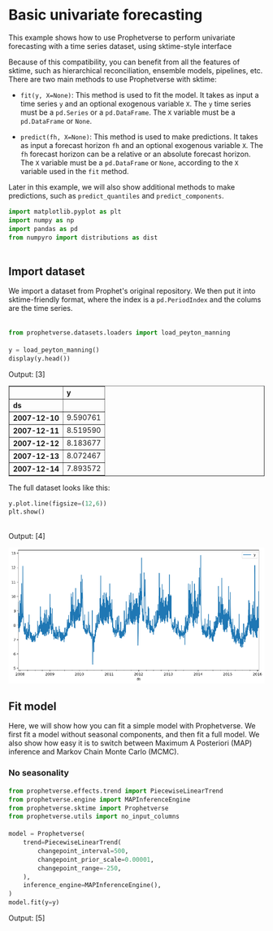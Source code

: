 # Basic univariate forecasting
This example shows how to use Prophetverse to perform univariate forecasting
with a time series dataset, using sktime-style interface

Because of this compatibility, you can benefit from all the features of sktime, such
as hierarchical reconciliation, ensemble models, pipelines, etc. There are two main
methods to use Prophetverse with sktime:

* `fit(y, X=None)`:  This method is used to fit the model. It takes as input
a time series `y` and an optional exogenous variable `X`. The `y` time series must be
a `pd.Series` or a `pd.DataFrame`. The `X` variable must be a `pd.DataFrame` or `None`.

* `predict(fh, X=None)`: This method is used to make predictions. It takes as input a
forecast horizon `fh` and an optional exogenous variable `X`. The `fh` forecast horizon
can be a relative or an absolute forecast horizon. The `X` variable must be a
`pd.DataFrame` or `None`, according to the `X` variable used in the `fit` method.

Later in this example, we will also show additional methods to make predictions, such as
`predict_quantiles` and `predict_components`.



```python
import matplotlib.pyplot as plt
import numpy as np
import pandas as pd
from numpyro import distributions as dist



```

## Import dataset

We import a dataset from Prophet's original repository. We then put it into sktime-friendly format, where the index is a `pd.PeriodIndex` and the colums are the time series.




```python

from prophetverse.datasets.loaders import load_peyton_manning

y = load_peyton_manning()
display(y.head())


```
<p class="cell-output-title jp-RenderedText jp-OutputArea-output">Output: <span class="cell-output-count">[3]</span></p>


<div>
<style scoped>
    .dataframe tbody tr th:only-of-type {
        vertical-align: middle;
    }

    .dataframe tbody tr th {
        vertical-align: top;
    }

    .dataframe thead th {
        text-align: right;
    }
</style>
<table border="1" class="dataframe">
  <thead>
    <tr style="text-align: right;">
      <th></th>
      <th>y</th>
    </tr>
    <tr>
      <th>ds</th>
      <th></th>
    </tr>
  </thead>
  <tbody>
    <tr>
      <th>2007-12-10</th>
      <td>9.590761</td>
    </tr>
    <tr>
      <th>2007-12-11</th>
      <td>8.519590</td>
    </tr>
    <tr>
      <th>2007-12-12</th>
      <td>8.183677</td>
    </tr>
    <tr>
      <th>2007-12-13</th>
      <td>8.072467</td>
    </tr>
    <tr>
      <th>2007-12-14</th>
      <td>7.893572</td>
    </tr>
  </tbody>
</table>
</div>


The full dataset looks like this:



```python
y.plot.line(figsize=(12,6))
plt.show()



```
<p class="cell-output-title jp-RenderedText jp-OutputArea-output">Output: <span class="cell-output-count">[4]</span></p>


    
![png](index_files/output_5_0.png)
    


## Fit model
Here, we will show how you can fit a simple model with Prophetverse.
We first fit a model without seasonal components, and then fit a full model.
We also show how easy it is to switch between Maximum A Posteriori (MAP) inference
and Markov Chain Monte Carlo (MCMC).

### No seasonality




```python
from prophetverse.effects.trend import PiecewiseLinearTrend
from prophetverse.engine import MAPInferenceEngine
from prophetverse.sktime import Prophetverse
from prophetverse.utils import no_input_columns

model = Prophetverse(
    trend=PiecewiseLinearTrend(
        changepoint_interval=500,
        changepoint_prior_scale=0.00001,
        changepoint_range=-250,
    ),
    inference_engine=MAPInferenceEngine(),
)
model.fit(y=y)


```
<p class="cell-output-title jp-RenderedText jp-OutputArea-output">Output: <span class="cell-output-count">[5]</span></p>




<style>#sk-2652c134-472a-4cfa-9af1-47ac1b7bc504 {
    /* Definition of color scheme common for light and dark mode */
    --sklearn-color-text: black;
    --sklearn-color-line: gray;
    /* Definition of color scheme for objects */
    --sklearn-color-level-0: #fff5e6;
    --sklearn-color-level-1: #f6e4d2;
    --sklearn-color-level-2: #ffe0b3;
    --sklearn-color-level-3: chocolate;

    /* Specific color for light theme */
    --sklearn-color-text-on-default-background: var(--theme-code-foreground, var(--jp-content-font-color1, black));
    --sklearn-color-background: var(--theme-background, var(--jp-layout-color0, white));
    --sklearn-color-border-box: var(--theme-code-foreground, var(--jp-content-font-color1, black));
    --sklearn-color-icon: #696969;

    @media (prefers-color-scheme: dark) {
      /* Redefinition of color scheme for dark theme */
      --sklearn-color-text-on-default-background: var(--theme-code-foreground, var(--jp-content-font-color1, white));
      --sklearn-color-background: var(--theme-background, var(--jp-layout-color0, #111));
      --sklearn-color-border-box: var(--theme-code-foreground, var(--jp-content-font-color1, white));
      --sklearn-color-icon: #878787;
    }
  }

  #sk-2652c134-472a-4cfa-9af1-47ac1b7bc504 {
    color: var(--sklearn-color-text);
  }

  #sk-2652c134-472a-4cfa-9af1-47ac1b7bc504 pre {
    padding: 0;
  }

  #sk-2652c134-472a-4cfa-9af1-47ac1b7bc504 input.sk-hidden--visually {
    border: 0;
    clip: rect(1px 1px 1px 1px);
    clip: rect(1px, 1px, 1px, 1px);
    height: 1px;
    margin: -1px;
    overflow: hidden;
    padding: 0;
    position: absolute;
    width: 1px;
  }

  #sk-2652c134-472a-4cfa-9af1-47ac1b7bc504 div.sk-dashed-wrapped {
    border: 1px dashed var(--sklearn-color-line);
    margin: 0 0.4em 0.5em 0.4em;
    box-sizing: border-box;
    padding-bottom: 0.4em;
    background-color: var(--sklearn-color-background);
  }

  #sk-2652c134-472a-4cfa-9af1-47ac1b7bc504 div.sk-container {
    /* jupyter's `normalize.less` sets `[hidden] { display: none; }`
       but bootstrap.min.css set `[hidden] { display: none !important; }`
       so we also need the `!important` here to be able to override the
       default hidden behavior on the sphinx rendered scikit-learn.org.
       See: https://github.com/scikit-learn/scikit-learn/issues/21755 */
    display: inline-block !important;
    position: relative;
  }

  #sk-2652c134-472a-4cfa-9af1-47ac1b7bc504 div.sk-text-repr-fallback {
    display: none;
  }

  div.sk-parallel-item,
  div.sk-serial,
  div.sk-item {
    /* draw centered vertical line to link estimators */
    background-image: linear-gradient(var(--sklearn-color-text-on-default-background), var(--sklearn-color-text-on-default-background));
    background-size: 2px 100%;
    background-repeat: no-repeat;
    background-position: center center;
  }

  /* Parallel-specific style estimator block */

  #sk-2652c134-472a-4cfa-9af1-47ac1b7bc504 div.sk-parallel-item::after {
    content: "";
    width: 100%;
    border-bottom: 2px solid var(--sklearn-color-text-on-default-background);
    flex-grow: 1;
  }

  #sk-2652c134-472a-4cfa-9af1-47ac1b7bc504 div.sk-parallel {
    display: flex;
    align-items: stretch;
    justify-content: center;
    background-color: var(--sklearn-color-background);
    position: relative;
  }

  #sk-2652c134-472a-4cfa-9af1-47ac1b7bc504 div.sk-parallel-item {
    display: flex;
    flex-direction: column;
  }

  #sk-2652c134-472a-4cfa-9af1-47ac1b7bc504 div.sk-parallel-item:first-child::after {
    align-self: flex-end;
    width: 50%;
  }

  #sk-2652c134-472a-4cfa-9af1-47ac1b7bc504 div.sk-parallel-item:last-child::after {
    align-self: flex-start;
    width: 50%;
  }

  #sk-2652c134-472a-4cfa-9af1-47ac1b7bc504 div.sk-parallel-item:only-child::after {
    width: 0;
  }

  /* Serial-specific style estimator block */

  #sk-2652c134-472a-4cfa-9af1-47ac1b7bc504 div.sk-serial {
    display: flex;
    flex-direction: column;
    align-items: center;
    background-color: var(--sklearn-color-background);
    padding-right: 1em;
    padding-left: 1em;
  }


  /* Toggleable style: style used for estimator/Pipeline/ColumnTransformer box that is
  clickable and can be expanded/collapsed.
  - Pipeline and ColumnTransformer use this feature and define the default style
  - Estimators will overwrite some part of the style using the `sk-estimator` class
  */

  /* Pipeline and ColumnTransformer style (default) */

  #sk-2652c134-472a-4cfa-9af1-47ac1b7bc504 div.sk-toggleable {
    /* Default theme specific background. It is overwritten whether we have a
    specific estimator or a Pipeline/ColumnTransformer */
    background-color: var(--sklearn-color-background);
  }

  /* Toggleable label */
  #sk-2652c134-472a-4cfa-9af1-47ac1b7bc504 label.sk-toggleable__label {
    cursor: pointer;
    display: block;
    width: 100%;
    margin-bottom: 0;
    padding: 0.5em;
    box-sizing: border-box;
    text-align: center;
  }

  #sk-2652c134-472a-4cfa-9af1-47ac1b7bc504 label.sk-toggleable__label-arrow:before {
    /* Arrow on the left of the label */
    content: "▸";
    float: left;
    margin-right: 0.25em;
    color: var(--sklearn-color-icon);
  }

  #sk-2652c134-472a-4cfa-9af1-47ac1b7bc504 label.sk-toggleable__label-arrow:hover:before {
    color: var(--sklearn-color-text);
  }

  /* Toggleable content - dropdown */

  #sk-2652c134-472a-4cfa-9af1-47ac1b7bc504 div.sk-toggleable__content {
    max-height: 0;
    max-width: 0;
    overflow: hidden;
    text-align: left;
    background-color: var(--sklearn-color-level-0);
  }

  #sk-2652c134-472a-4cfa-9af1-47ac1b7bc504 div.sk-toggleable__content pre {
    margin: 0.2em;
    border-radius: 0.25em;
    color: var(--sklearn-color-text);
    background-color: var(--sklearn-color-level-0);
  }

  #sk-2652c134-472a-4cfa-9af1-47ac1b7bc504 input.sk-toggleable__control:checked~div.sk-toggleable__content {
    /* Expand drop-down */
    max-height: 200px;
    max-width: 100%;
    overflow: auto;
  }

  #sk-2652c134-472a-4cfa-9af1-47ac1b7bc504 input.sk-toggleable__control:checked~label.sk-toggleable__label-arrow:before {
    content: "▾";
  }

  /* Pipeline/ColumnTransformer-specific style */

  #sk-2652c134-472a-4cfa-9af1-47ac1b7bc504 div.sk-label input.sk-toggleable__control:checked~label.sk-toggleable__label {
    color: var(--sklearn-color-text);
    background-color: var(--sklearn-color-level-2);
  }

  /* Estimator-specific style */

  /* Colorize estimator box */
  #sk-2652c134-472a-4cfa-9af1-47ac1b7bc504 div.sk-estimator input.sk-toggleable__control:checked~label.sk-toggleable__label {
    /* unfitted */
    background-color: var(--sklearn-color-level-2);
  }

  #sk-2652c134-472a-4cfa-9af1-47ac1b7bc504 div.sk-label label.sk-toggleable__label,
  #sk-2652c134-472a-4cfa-9af1-47ac1b7bc504 div.sk-label label {
    /* The background is the default theme color */
    color: var(--sklearn-color-text-on-default-background);
  }

  /* On hover, darken the color of the background */
  #sk-2652c134-472a-4cfa-9af1-47ac1b7bc504 div.sk-label:hover label.sk-toggleable__label {
    color: var(--sklearn-color-text);
    background-color: var(--sklearn-color-level-2);
  }

  /* Estimator label */

  #sk-2652c134-472a-4cfa-9af1-47ac1b7bc504 div.sk-label label {
    font-family: monospace;
    font-weight: bold;
    display: inline-block;
    line-height: 1.2em;
  }

  #sk-2652c134-472a-4cfa-9af1-47ac1b7bc504 div.sk-label-container {
    text-align: center;
  }

  /* Estimator-specific */
  #sk-2652c134-472a-4cfa-9af1-47ac1b7bc504 div.sk-estimator {
    font-family: monospace;
    border: 1px dotted var(--sklearn-color-border-box);
    border-radius: 0.25em;
    box-sizing: border-box;
    margin-bottom: 0.5em;
    background-color: var(--sklearn-color-level-0);
  }

  /* on hover */
  #sk-2652c134-472a-4cfa-9af1-47ac1b7bc504 div.sk-estimator:hover {
    background-color: var(--sklearn-color-level-2);
  }

  /* Specification for estimator info */

  .sk-estimator-doc-link,
  a:link.sk-estimator-doc-link,
  a:visited.sk-estimator-doc-link {
    float: right;
    font-size: smaller;
    line-height: 1em;
    font-family: monospace;
    background-color: var(--sklearn-color-background);
    border-radius: 1em;
    height: 1em;
    width: 1em;
    text-decoration: none !important;
    margin-left: 1ex;
    border: var(--sklearn-color-level-1) 1pt solid;
    color: var(--sklearn-color-level-1);
  }

  /* On hover */
  div.sk-estimator:hover .sk-estimator-doc-link:hover,
  .sk-estimator-doc-link:hover,
  div.sk-label-container:hover .sk-estimator-doc-link:hover,
  .sk-estimator-doc-link:hover {
    background-color: var(--sklearn-color-level-3);
    color: var(--sklearn-color-background);
    text-decoration: none;
  }

  /* Span, style for the box shown on hovering the info icon */
  .sk-estimator-doc-link span {
    display: none;
    z-index: 9999;
    position: relative;
    font-weight: normal;
    right: .2ex;
    padding: .5ex;
    margin: .5ex;
    width: min-content;
    min-width: 20ex;
    max-width: 50ex;
    color: var(--sklearn-color-text);
    box-shadow: 2pt 2pt 4pt #999;
    background: var(--sklearn-color-level-0);
    border: .5pt solid var(--sklearn-color-level-3);
  }

  .sk-estimator-doc-link:hover span {
    display: block;
  }

  /* "?"-specific style due to the `<a>` HTML tag */

  #sk-2652c134-472a-4cfa-9af1-47ac1b7bc504 a.estimator_doc_link {
    float: right;
    font-size: 1rem;
    line-height: 1em;
    font-family: monospace;
    background-color: var(--sklearn-color-background);
    border-radius: 1rem;
    height: 1rem;
    width: 1rem;
    text-decoration: none;
    color: var(--sklearn-color-level-1);
    border: var(--sklearn-color-level-1) 1pt solid;
  }

  /* On hover */
  #sk-2652c134-472a-4cfa-9af1-47ac1b7bc504 a.estimator_doc_link:hover {
    background-color: var(--sklearn-color-level-3);
    color: var(--sklearn-color-background);
    text-decoration: none;
  }
</style><div id='sk-2652c134-472a-4cfa-9af1-47ac1b7bc504' class="sk-top-container"><div class="sk-text-repr-fallback"><pre>Prophetverse(inference_engine=MAPInferenceEngine(),
             trend=PiecewiseLinearTrend(changepoint_interval=500,
                                        changepoint_prior_scale=1e-05,
                                        changepoint_range=-250))</pre><b>Please rerun this cell to show the HTML repr or trust the notebook.</b></div><div class="sk-container" hidden><div class="sk-item sk-dashed-wrapped"><div class='sk-label-container'><div class="sk-label sk-toggleable"><input class="sk-toggleable__control sk-hidden--visually" id=UUID('c4f09ccf-efbc-49a0-af30-061ecd97e9bd') type="checkbox" ><label for=UUID('c4f09ccf-efbc-49a0-af30-061ecd97e9bd') class='sk-toggleable__label sk-toggleable__label-arrow'>Prophetverse</label><div class="sk-toggleable__content"><pre>Prophetverse(inference_engine=MAPInferenceEngine(),
             trend=PiecewiseLinearTrend(changepoint_interval=500,
                                        changepoint_prior_scale=1e-05,
                                        changepoint_range=-250))</pre></div></div></div><div class="sk-parallel"><div class="sk-parallel-item"><div class="sk-item"><div class='sk-label-container'><div class="sk-label sk-toggleable"><label>effects</label></div></div><div class="sk-serial"><div class="sk-item"><div class="sk-serial"><div class='sk-item'><div class="sk-estimator sk-toggleable"><input class="sk-toggleable__control sk-hidden--visually" id=UUID('ee789c55-74dd-462e-81a8-430a652fde19') type="checkbox" ><label for=UUID('ee789c55-74dd-462e-81a8-430a652fde19') class='sk-toggleable__label sk-toggleable__label-arrow'>PiecewiseLinearTrend</label><div class="sk-toggleable__content"><pre>PiecewiseLinearTrend(changepoint_interval=500, changepoint_prior_scale=1e-05,
                     changepoint_range=-250)</pre></div></div></div></div></div></div></div></div><div class="sk-parallel-item"><div class="sk-item"><div class='sk-label-container'><div class="sk-label sk-toggleable"><label>inference_engine</label></div></div><div class="sk-serial"><div class='sk-item'><div class="sk-estimator sk-toggleable"><input class="sk-toggleable__control sk-hidden--visually" id=UUID('f21f8e07-b91d-408b-8079-5a4948204705') type="checkbox" ><label for=UUID('f21f8e07-b91d-408b-8079-5a4948204705') class='sk-toggleable__label sk-toggleable__label-arrow'>MAPInferenceEngine</label><div class="sk-toggleable__content"><pre>MAPInferenceEngine()</pre></div></div></div></div></div></div></div></div></div></div>




```python
forecast_horizon = pd.period_range("2007-01-01", "2018-01-01", freq="D")
fig, ax = plt.subplots(figsize=(10, 5))
preds = model.predict(fh=forecast_horizon)
preds.plot.line(ax=ax)
ax.scatter(y.index, y, marker="o", color="k", s=2, alpha=0.5)



```
<p class="cell-output-title jp-RenderedText jp-OutputArea-output">Output: <span class="cell-output-count">[6]</span></p>




    <matplotlib.collections.PathCollection at 0x343756ad0>




    
![png](index_files/output_8_1.png)
    


### With seasonality
Here, we fit the univariate Prophet and pass an exogenous effect as hyperparameter.
The `exogenous_effects` parameter let us add new components to the model and control
the relationship between exogenous variables and the target variable.
In this case, the `LinearFourierSeasonality` effect creates sinusoidal and cosine
terms to model the seasonality of the time series, which are then multiplied by
linear coefficients and added to the model.

This argument is a list of tuples of the form `(effect_name, effect, regex_to_filter_relevant_columns)`,
where `effect_name` is a string and `effect` is an instance of a subclass of
`prophetverse.effects.BaseEffect`. The regex is used to filter the columns of X
that are relevant for the effect, but can also be `None`
(or its alias `prophetverse.utils.no_input_columns`) if no input in `X` is needed
for the effect. For example, the seasonality effect already implemented in
`prophetverse.effects` module does not need any input in `X`, so we can use
`prophetverse.utils.no_input_columns` as the regex.




```python
from prophetverse.effects.fourier import LinearFourierSeasonality
from prophetverse.utils import no_input_columns

model = Prophetverse(
    trend=PiecewiseLinearTrend(
        changepoint_interval=500,
        changepoint_prior_scale=0.00001,
        changepoint_range=-500,
    ),
    exogenous_effects=[
        (
            "seasonality",
            LinearFourierSeasonality(
                freq="D",
                sp_list=[7, 365.25],
                fourier_terms_list=[3, 10],
                prior_scale=0.1,
                effect_mode="multiplicative",
            ),
            no_input_columns,
        ),
    ],
    inference_engine=MAPInferenceEngine(),
)
model.fit(y=y)



```
<p class="cell-output-title jp-RenderedText jp-OutputArea-output">Output: <span class="cell-output-count">[7]</span></p>




<style>#sk-16d9c853-a0c3-4cb9-8f92-2a3edaadb2d0 {
    /* Definition of color scheme common for light and dark mode */
    --sklearn-color-text: black;
    --sklearn-color-line: gray;
    /* Definition of color scheme for objects */
    --sklearn-color-level-0: #fff5e6;
    --sklearn-color-level-1: #f6e4d2;
    --sklearn-color-level-2: #ffe0b3;
    --sklearn-color-level-3: chocolate;

    /* Specific color for light theme */
    --sklearn-color-text-on-default-background: var(--theme-code-foreground, var(--jp-content-font-color1, black));
    --sklearn-color-background: var(--theme-background, var(--jp-layout-color0, white));
    --sklearn-color-border-box: var(--theme-code-foreground, var(--jp-content-font-color1, black));
    --sklearn-color-icon: #696969;

    @media (prefers-color-scheme: dark) {
      /* Redefinition of color scheme for dark theme */
      --sklearn-color-text-on-default-background: var(--theme-code-foreground, var(--jp-content-font-color1, white));
      --sklearn-color-background: var(--theme-background, var(--jp-layout-color0, #111));
      --sklearn-color-border-box: var(--theme-code-foreground, var(--jp-content-font-color1, white));
      --sklearn-color-icon: #878787;
    }
  }

  #sk-16d9c853-a0c3-4cb9-8f92-2a3edaadb2d0 {
    color: var(--sklearn-color-text);
  }

  #sk-16d9c853-a0c3-4cb9-8f92-2a3edaadb2d0 pre {
    padding: 0;
  }

  #sk-16d9c853-a0c3-4cb9-8f92-2a3edaadb2d0 input.sk-hidden--visually {
    border: 0;
    clip: rect(1px 1px 1px 1px);
    clip: rect(1px, 1px, 1px, 1px);
    height: 1px;
    margin: -1px;
    overflow: hidden;
    padding: 0;
    position: absolute;
    width: 1px;
  }

  #sk-16d9c853-a0c3-4cb9-8f92-2a3edaadb2d0 div.sk-dashed-wrapped {
    border: 1px dashed var(--sklearn-color-line);
    margin: 0 0.4em 0.5em 0.4em;
    box-sizing: border-box;
    padding-bottom: 0.4em;
    background-color: var(--sklearn-color-background);
  }

  #sk-16d9c853-a0c3-4cb9-8f92-2a3edaadb2d0 div.sk-container {
    /* jupyter's `normalize.less` sets `[hidden] { display: none; }`
       but bootstrap.min.css set `[hidden] { display: none !important; }`
       so we also need the `!important` here to be able to override the
       default hidden behavior on the sphinx rendered scikit-learn.org.
       See: https://github.com/scikit-learn/scikit-learn/issues/21755 */
    display: inline-block !important;
    position: relative;
  }

  #sk-16d9c853-a0c3-4cb9-8f92-2a3edaadb2d0 div.sk-text-repr-fallback {
    display: none;
  }

  div.sk-parallel-item,
  div.sk-serial,
  div.sk-item {
    /* draw centered vertical line to link estimators */
    background-image: linear-gradient(var(--sklearn-color-text-on-default-background), var(--sklearn-color-text-on-default-background));
    background-size: 2px 100%;
    background-repeat: no-repeat;
    background-position: center center;
  }

  /* Parallel-specific style estimator block */

  #sk-16d9c853-a0c3-4cb9-8f92-2a3edaadb2d0 div.sk-parallel-item::after {
    content: "";
    width: 100%;
    border-bottom: 2px solid var(--sklearn-color-text-on-default-background);
    flex-grow: 1;
  }

  #sk-16d9c853-a0c3-4cb9-8f92-2a3edaadb2d0 div.sk-parallel {
    display: flex;
    align-items: stretch;
    justify-content: center;
    background-color: var(--sklearn-color-background);
    position: relative;
  }

  #sk-16d9c853-a0c3-4cb9-8f92-2a3edaadb2d0 div.sk-parallel-item {
    display: flex;
    flex-direction: column;
  }

  #sk-16d9c853-a0c3-4cb9-8f92-2a3edaadb2d0 div.sk-parallel-item:first-child::after {
    align-self: flex-end;
    width: 50%;
  }

  #sk-16d9c853-a0c3-4cb9-8f92-2a3edaadb2d0 div.sk-parallel-item:last-child::after {
    align-self: flex-start;
    width: 50%;
  }

  #sk-16d9c853-a0c3-4cb9-8f92-2a3edaadb2d0 div.sk-parallel-item:only-child::after {
    width: 0;
  }

  /* Serial-specific style estimator block */

  #sk-16d9c853-a0c3-4cb9-8f92-2a3edaadb2d0 div.sk-serial {
    display: flex;
    flex-direction: column;
    align-items: center;
    background-color: var(--sklearn-color-background);
    padding-right: 1em;
    padding-left: 1em;
  }


  /* Toggleable style: style used for estimator/Pipeline/ColumnTransformer box that is
  clickable and can be expanded/collapsed.
  - Pipeline and ColumnTransformer use this feature and define the default style
  - Estimators will overwrite some part of the style using the `sk-estimator` class
  */

  /* Pipeline and ColumnTransformer style (default) */

  #sk-16d9c853-a0c3-4cb9-8f92-2a3edaadb2d0 div.sk-toggleable {
    /* Default theme specific background. It is overwritten whether we have a
    specific estimator or a Pipeline/ColumnTransformer */
    background-color: var(--sklearn-color-background);
  }

  /* Toggleable label */
  #sk-16d9c853-a0c3-4cb9-8f92-2a3edaadb2d0 label.sk-toggleable__label {
    cursor: pointer;
    display: block;
    width: 100%;
    margin-bottom: 0;
    padding: 0.5em;
    box-sizing: border-box;
    text-align: center;
  }

  #sk-16d9c853-a0c3-4cb9-8f92-2a3edaadb2d0 label.sk-toggleable__label-arrow:before {
    /* Arrow on the left of the label */
    content: "▸";
    float: left;
    margin-right: 0.25em;
    color: var(--sklearn-color-icon);
  }

  #sk-16d9c853-a0c3-4cb9-8f92-2a3edaadb2d0 label.sk-toggleable__label-arrow:hover:before {
    color: var(--sklearn-color-text);
  }

  /* Toggleable content - dropdown */

  #sk-16d9c853-a0c3-4cb9-8f92-2a3edaadb2d0 div.sk-toggleable__content {
    max-height: 0;
    max-width: 0;
    overflow: hidden;
    text-align: left;
    background-color: var(--sklearn-color-level-0);
  }

  #sk-16d9c853-a0c3-4cb9-8f92-2a3edaadb2d0 div.sk-toggleable__content pre {
    margin: 0.2em;
    border-radius: 0.25em;
    color: var(--sklearn-color-text);
    background-color: var(--sklearn-color-level-0);
  }

  #sk-16d9c853-a0c3-4cb9-8f92-2a3edaadb2d0 input.sk-toggleable__control:checked~div.sk-toggleable__content {
    /* Expand drop-down */
    max-height: 200px;
    max-width: 100%;
    overflow: auto;
  }

  #sk-16d9c853-a0c3-4cb9-8f92-2a3edaadb2d0 input.sk-toggleable__control:checked~label.sk-toggleable__label-arrow:before {
    content: "▾";
  }

  /* Pipeline/ColumnTransformer-specific style */

  #sk-16d9c853-a0c3-4cb9-8f92-2a3edaadb2d0 div.sk-label input.sk-toggleable__control:checked~label.sk-toggleable__label {
    color: var(--sklearn-color-text);
    background-color: var(--sklearn-color-level-2);
  }

  /* Estimator-specific style */

  /* Colorize estimator box */
  #sk-16d9c853-a0c3-4cb9-8f92-2a3edaadb2d0 div.sk-estimator input.sk-toggleable__control:checked~label.sk-toggleable__label {
    /* unfitted */
    background-color: var(--sklearn-color-level-2);
  }

  #sk-16d9c853-a0c3-4cb9-8f92-2a3edaadb2d0 div.sk-label label.sk-toggleable__label,
  #sk-16d9c853-a0c3-4cb9-8f92-2a3edaadb2d0 div.sk-label label {
    /* The background is the default theme color */
    color: var(--sklearn-color-text-on-default-background);
  }

  /* On hover, darken the color of the background */
  #sk-16d9c853-a0c3-4cb9-8f92-2a3edaadb2d0 div.sk-label:hover label.sk-toggleable__label {
    color: var(--sklearn-color-text);
    background-color: var(--sklearn-color-level-2);
  }

  /* Estimator label */

  #sk-16d9c853-a0c3-4cb9-8f92-2a3edaadb2d0 div.sk-label label {
    font-family: monospace;
    font-weight: bold;
    display: inline-block;
    line-height: 1.2em;
  }

  #sk-16d9c853-a0c3-4cb9-8f92-2a3edaadb2d0 div.sk-label-container {
    text-align: center;
  }

  /* Estimator-specific */
  #sk-16d9c853-a0c3-4cb9-8f92-2a3edaadb2d0 div.sk-estimator {
    font-family: monospace;
    border: 1px dotted var(--sklearn-color-border-box);
    border-radius: 0.25em;
    box-sizing: border-box;
    margin-bottom: 0.5em;
    background-color: var(--sklearn-color-level-0);
  }

  /* on hover */
  #sk-16d9c853-a0c3-4cb9-8f92-2a3edaadb2d0 div.sk-estimator:hover {
    background-color: var(--sklearn-color-level-2);
  }

  /* Specification for estimator info */

  .sk-estimator-doc-link,
  a:link.sk-estimator-doc-link,
  a:visited.sk-estimator-doc-link {
    float: right;
    font-size: smaller;
    line-height: 1em;
    font-family: monospace;
    background-color: var(--sklearn-color-background);
    border-radius: 1em;
    height: 1em;
    width: 1em;
    text-decoration: none !important;
    margin-left: 1ex;
    border: var(--sklearn-color-level-1) 1pt solid;
    color: var(--sklearn-color-level-1);
  }

  /* On hover */
  div.sk-estimator:hover .sk-estimator-doc-link:hover,
  .sk-estimator-doc-link:hover,
  div.sk-label-container:hover .sk-estimator-doc-link:hover,
  .sk-estimator-doc-link:hover {
    background-color: var(--sklearn-color-level-3);
    color: var(--sklearn-color-background);
    text-decoration: none;
  }

  /* Span, style for the box shown on hovering the info icon */
  .sk-estimator-doc-link span {
    display: none;
    z-index: 9999;
    position: relative;
    font-weight: normal;
    right: .2ex;
    padding: .5ex;
    margin: .5ex;
    width: min-content;
    min-width: 20ex;
    max-width: 50ex;
    color: var(--sklearn-color-text);
    box-shadow: 2pt 2pt 4pt #999;
    background: var(--sklearn-color-level-0);
    border: .5pt solid var(--sklearn-color-level-3);
  }

  .sk-estimator-doc-link:hover span {
    display: block;
  }

  /* "?"-specific style due to the `<a>` HTML tag */

  #sk-16d9c853-a0c3-4cb9-8f92-2a3edaadb2d0 a.estimator_doc_link {
    float: right;
    font-size: 1rem;
    line-height: 1em;
    font-family: monospace;
    background-color: var(--sklearn-color-background);
    border-radius: 1rem;
    height: 1rem;
    width: 1rem;
    text-decoration: none;
    color: var(--sklearn-color-level-1);
    border: var(--sklearn-color-level-1) 1pt solid;
  }

  /* On hover */
  #sk-16d9c853-a0c3-4cb9-8f92-2a3edaadb2d0 a.estimator_doc_link:hover {
    background-color: var(--sklearn-color-level-3);
    color: var(--sklearn-color-background);
    text-decoration: none;
  }
</style><div id='sk-16d9c853-a0c3-4cb9-8f92-2a3edaadb2d0' class="sk-top-container"><div class="sk-text-repr-fallback"><pre>Prophetverse(exogenous_effects=[(&#x27;seasonality&#x27;,
                                 LinearFourierSeasonality(effect_mode=&#x27;multiplicative&#x27;,
                                                          fourier_terms_list=[3,
                                                                              10],
                                                          freq=&#x27;D&#x27;,
                                                          prior_scale=0.1,
                                                          sp_list=[7, 365.25]),
                                 &#x27;^$&#x27;)],
             inference_engine=MAPInferenceEngine(),
             trend=PiecewiseLinearTrend(changepoint_interval=500,
                                        changepoint_prior_scale=1e-05,
                                        changepoint_range=-500))</pre><b>Please rerun this cell to show the HTML repr or trust the notebook.</b></div><div class="sk-container" hidden><div class="sk-item sk-dashed-wrapped"><div class='sk-label-container'><div class="sk-label sk-toggleable"><input class="sk-toggleable__control sk-hidden--visually" id=UUID('a5aeebb6-e6b2-4152-96a3-c6ef06a14128') type="checkbox" ><label for=UUID('a5aeebb6-e6b2-4152-96a3-c6ef06a14128') class='sk-toggleable__label sk-toggleable__label-arrow'>Prophetverse</label><div class="sk-toggleable__content"><pre>Prophetverse(exogenous_effects=[(&#x27;seasonality&#x27;,
                                 LinearFourierSeasonality(effect_mode=&#x27;multiplicative&#x27;,
                                                          fourier_terms_list=[3,
                                                                              10],
                                                          freq=&#x27;D&#x27;,
                                                          prior_scale=0.1,
                                                          sp_list=[7, 365.25]),
                                 &#x27;^$&#x27;)],
             inference_engine=MAPInferenceEngine(),
             trend=PiecewiseLinearTrend(changepoint_interval=500,
                                        changepoint_prior_scale=1e-05,
                                        changepoint_range=-500))</pre></div></div></div><div class="sk-parallel"><div class="sk-parallel-item"><div class="sk-item"><div class='sk-label-container'><div class="sk-label sk-toggleable"><label>effects</label></div></div><div class="sk-serial"><div class="sk-item"><div class="sk-serial"><div class='sk-item'><div class="sk-estimator sk-toggleable"><input class="sk-toggleable__control sk-hidden--visually" id=UUID('32e2b50e-a42b-4479-9040-bc29a4f5fa3d') type="checkbox" ><label for=UUID('32e2b50e-a42b-4479-9040-bc29a4f5fa3d') class='sk-toggleable__label sk-toggleable__label-arrow'>PiecewiseLinearTrend</label><div class="sk-toggleable__content"><pre>PiecewiseLinearTrend(changepoint_interval=500, changepoint_prior_scale=1e-05,
                     changepoint_range=-500)</pre></div></div></div><div class='sk-item'><div class="sk-estimator sk-toggleable"><input class="sk-toggleable__control sk-hidden--visually" id=UUID('a247e6c5-1d5c-4119-ba2e-49b83fc3df83') type="checkbox" ><label for=UUID('a247e6c5-1d5c-4119-ba2e-49b83fc3df83') class='sk-toggleable__label sk-toggleable__label-arrow'>LinearFourierSeasonality</label><div class="sk-toggleable__content"><pre>LinearFourierSeasonality(effect_mode=&#x27;multiplicative&#x27;,
                         fourier_terms_list=[3, 10], freq=&#x27;D&#x27;, prior_scale=0.1,
                         sp_list=[7, 365.25])</pre></div></div></div></div></div></div></div></div><div class="sk-parallel-item"><div class="sk-item"><div class='sk-label-container'><div class="sk-label sk-toggleable"><label>inference_engine</label></div></div><div class="sk-serial"><div class='sk-item'><div class="sk-estimator sk-toggleable"><input class="sk-toggleable__control sk-hidden--visually" id=UUID('f16ed10d-608c-47a2-a14c-9b056ca11f53') type="checkbox" ><label for=UUID('f16ed10d-608c-47a2-a14c-9b056ca11f53') class='sk-toggleable__label sk-toggleable__label-arrow'>MAPInferenceEngine</label><div class="sk-toggleable__content"><pre>MAPInferenceEngine()</pre></div></div></div></div></div></div></div></div></div></div>




```python
forecast_horizon = pd.period_range("2007-01-01", "2018-01-01", freq="D")
fig, ax = plt.subplots(figsize=(10, 5))
preds = model.predict(fh=forecast_horizon)
preds.plot.line(ax=ax)
ax.scatter(y.index, y, marker="o", color="k", s=2, alpha=0.5)



```
<p class="cell-output-title jp-RenderedText jp-OutputArea-output">Output: <span class="cell-output-count">[8]</span></p>




    <matplotlib.collections.PathCollection at 0x347d23e50>




    
![png](index_files/output_11_1.png)
    


## Probabilistic forecasting
We can also make probabilistic forecasts with Prophetverse, in sktime fashion.
 The `predict_quantiles` method returns the quantiles of the predictive distribution
in a `pd.DataFrame`



```python
quantiles = model.predict_quantiles(fh=forecast_horizon, alpha=[0.1, .9])
quantiles.head()


```
<p class="cell-output-title jp-RenderedText jp-OutputArea-output">Output: <span class="cell-output-count">[9]</span></p>




<div>
<style scoped>
    .dataframe tbody tr th:only-of-type {
        vertical-align: middle;
    }

    .dataframe tbody tr th {
        vertical-align: top;
    }

    .dataframe thead tr th {
        text-align: left;
    }
</style>
<table border="1" class="dataframe">
  <thead>
    <tr>
      <th></th>
      <th colspan="2" halign="left">y</th>
    </tr>
    <tr>
      <th></th>
      <th>0.1</th>
      <th>0.9</th>
    </tr>
  </thead>
  <tbody>
    <tr>
      <th>2007-01-01</th>
      <td>8.002126</td>
      <td>9.309550</td>
    </tr>
    <tr>
      <th>2007-01-02</th>
      <td>7.807156</td>
      <td>9.113895</td>
    </tr>
    <tr>
      <th>2007-01-03</th>
      <td>7.741747</td>
      <td>9.018427</td>
    </tr>
    <tr>
      <th>2007-01-04</th>
      <td>7.639927</td>
      <td>8.998752</td>
    </tr>
    <tr>
      <th>2007-01-05</th>
      <td>7.655394</td>
      <td>9.010941</td>
    </tr>
  </tbody>
</table>
</div>



The plot below shows the (0.1, 0.9) quantiles of the predictive distribution



```python
fig, ax = plt.subplots(figsize=(10, 5))
# Plot area between quantiles
ax.fill_between(
    quantiles.index.to_timestamp(),
    quantiles.iloc[:, 0],
    quantiles.iloc[:, -1],
    alpha=0.5,
)
ax.scatter(y.index, y, marker="o", color="k", s=2, alpha=1)


```
<p class="cell-output-title jp-RenderedText jp-OutputArea-output">Output: <span class="cell-output-count">[10]</span></p>




    <matplotlib.collections.PathCollection at 0x34e1cd490>




    
![png](index_files/output_15_1.png)
    


## Timeseries decomposition
We can easily extract the components of the time series with the `predict_components`
method. This method, in particular, is not implemented in sktime's `BaseForecaster`,
but it is a method of `prophetverse.Prophetverse` class.



```python
sites = model.predict_components(fh=forecast_horizon)
sites.head()


```
<p class="cell-output-title jp-RenderedText jp-OutputArea-output">Output: <span class="cell-output-count">[11]</span></p>




<div>
<style scoped>
    .dataframe tbody tr th:only-of-type {
        vertical-align: middle;
    }

    .dataframe tbody tr th {
        vertical-align: top;
    }

    .dataframe thead th {
        text-align: right;
    }
</style>
<table border="1" class="dataframe">
  <thead>
    <tr style="text-align: right;">
      <th></th>
      <th>mean</th>
      <th>obs</th>
      <th>seasonality</th>
      <th>trend</th>
    </tr>
  </thead>
  <tbody>
    <tr>
      <th>2007-01-01</th>
      <td>8.655674</td>
      <td>8.669042</td>
      <td>0.871136</td>
      <td>7.784539</td>
    </tr>
    <tr>
      <th>2007-01-02</th>
      <td>8.457966</td>
      <td>8.449063</td>
      <td>0.673427</td>
      <td>7.784539</td>
    </tr>
    <tr>
      <th>2007-01-03</th>
      <td>8.351393</td>
      <td>8.369492</td>
      <td>0.566856</td>
      <td>7.784539</td>
    </tr>
    <tr>
      <th>2007-01-04</th>
      <td>8.314424</td>
      <td>8.322533</td>
      <td>0.529884</td>
      <td>7.784539</td>
    </tr>
    <tr>
      <th>2007-01-05</th>
      <td>8.329665</td>
      <td>8.320658</td>
      <td>0.545126</td>
      <td>7.784539</td>
    </tr>
  </tbody>
</table>
</div>




```python
for column in sites.columns:
    fig, ax = plt.subplots(figsize=(8, 2))
    ax.plot(sites.index.to_timestamp(), sites[column], label=column)
    ax.set_title(column)
    fig.show()


```
<p class="cell-output-title jp-RenderedText jp-OutputArea-output">Output: <span class="cell-output-count">[12]</span></p>


    
![png](index_files/output_18_0.png)
    



    
![png](index_files/output_18_1.png)
    



    
![png](index_files/output_18_2.png)
    



    
![png](index_files/output_18_3.png)
    


## Fitting with MCMC
In the previous examples, we used MAP inference to fit the model. However, we can also
use Markov Chain Monte Carlo (MCMC) to fit the model. To do this, we just need to
change the `inference_engine` parameter to `MCMCInferenceEngine`. The rest of the code
remains the same.

The `set_params` method is used to set the parameters of the model, in sklearn fashion.




```python
from prophetverse.engine import MCMCInferenceEngine

model.set_params(
    inference_engine=MCMCInferenceEngine()
)

model.fit(y=y)


```
<p class="cell-output-title jp-RenderedText jp-OutputArea-output">Output: <span class="cell-output-count">[13]</span></p>




<style>#sk-14536f79-eac8-4ebe-bb6a-a0a11018741f {
    /* Definition of color scheme common for light and dark mode */
    --sklearn-color-text: black;
    --sklearn-color-line: gray;
    /* Definition of color scheme for objects */
    --sklearn-color-level-0: #fff5e6;
    --sklearn-color-level-1: #f6e4d2;
    --sklearn-color-level-2: #ffe0b3;
    --sklearn-color-level-3: chocolate;

    /* Specific color for light theme */
    --sklearn-color-text-on-default-background: var(--theme-code-foreground, var(--jp-content-font-color1, black));
    --sklearn-color-background: var(--theme-background, var(--jp-layout-color0, white));
    --sklearn-color-border-box: var(--theme-code-foreground, var(--jp-content-font-color1, black));
    --sklearn-color-icon: #696969;

    @media (prefers-color-scheme: dark) {
      /* Redefinition of color scheme for dark theme */
      --sklearn-color-text-on-default-background: var(--theme-code-foreground, var(--jp-content-font-color1, white));
      --sklearn-color-background: var(--theme-background, var(--jp-layout-color0, #111));
      --sklearn-color-border-box: var(--theme-code-foreground, var(--jp-content-font-color1, white));
      --sklearn-color-icon: #878787;
    }
  }

  #sk-14536f79-eac8-4ebe-bb6a-a0a11018741f {
    color: var(--sklearn-color-text);
  }

  #sk-14536f79-eac8-4ebe-bb6a-a0a11018741f pre {
    padding: 0;
  }

  #sk-14536f79-eac8-4ebe-bb6a-a0a11018741f input.sk-hidden--visually {
    border: 0;
    clip: rect(1px 1px 1px 1px);
    clip: rect(1px, 1px, 1px, 1px);
    height: 1px;
    margin: -1px;
    overflow: hidden;
    padding: 0;
    position: absolute;
    width: 1px;
  }

  #sk-14536f79-eac8-4ebe-bb6a-a0a11018741f div.sk-dashed-wrapped {
    border: 1px dashed var(--sklearn-color-line);
    margin: 0 0.4em 0.5em 0.4em;
    box-sizing: border-box;
    padding-bottom: 0.4em;
    background-color: var(--sklearn-color-background);
  }

  #sk-14536f79-eac8-4ebe-bb6a-a0a11018741f div.sk-container {
    /* jupyter's `normalize.less` sets `[hidden] { display: none; }`
       but bootstrap.min.css set `[hidden] { display: none !important; }`
       so we also need the `!important` here to be able to override the
       default hidden behavior on the sphinx rendered scikit-learn.org.
       See: https://github.com/scikit-learn/scikit-learn/issues/21755 */
    display: inline-block !important;
    position: relative;
  }

  #sk-14536f79-eac8-4ebe-bb6a-a0a11018741f div.sk-text-repr-fallback {
    display: none;
  }

  div.sk-parallel-item,
  div.sk-serial,
  div.sk-item {
    /* draw centered vertical line to link estimators */
    background-image: linear-gradient(var(--sklearn-color-text-on-default-background), var(--sklearn-color-text-on-default-background));
    background-size: 2px 100%;
    background-repeat: no-repeat;
    background-position: center center;
  }

  /* Parallel-specific style estimator block */

  #sk-14536f79-eac8-4ebe-bb6a-a0a11018741f div.sk-parallel-item::after {
    content: "";
    width: 100%;
    border-bottom: 2px solid var(--sklearn-color-text-on-default-background);
    flex-grow: 1;
  }

  #sk-14536f79-eac8-4ebe-bb6a-a0a11018741f div.sk-parallel {
    display: flex;
    align-items: stretch;
    justify-content: center;
    background-color: var(--sklearn-color-background);
    position: relative;
  }

  #sk-14536f79-eac8-4ebe-bb6a-a0a11018741f div.sk-parallel-item {
    display: flex;
    flex-direction: column;
  }

  #sk-14536f79-eac8-4ebe-bb6a-a0a11018741f div.sk-parallel-item:first-child::after {
    align-self: flex-end;
    width: 50%;
  }

  #sk-14536f79-eac8-4ebe-bb6a-a0a11018741f div.sk-parallel-item:last-child::after {
    align-self: flex-start;
    width: 50%;
  }

  #sk-14536f79-eac8-4ebe-bb6a-a0a11018741f div.sk-parallel-item:only-child::after {
    width: 0;
  }

  /* Serial-specific style estimator block */

  #sk-14536f79-eac8-4ebe-bb6a-a0a11018741f div.sk-serial {
    display: flex;
    flex-direction: column;
    align-items: center;
    background-color: var(--sklearn-color-background);
    padding-right: 1em;
    padding-left: 1em;
  }


  /* Toggleable style: style used for estimator/Pipeline/ColumnTransformer box that is
  clickable and can be expanded/collapsed.
  - Pipeline and ColumnTransformer use this feature and define the default style
  - Estimators will overwrite some part of the style using the `sk-estimator` class
  */

  /* Pipeline and ColumnTransformer style (default) */

  #sk-14536f79-eac8-4ebe-bb6a-a0a11018741f div.sk-toggleable {
    /* Default theme specific background. It is overwritten whether we have a
    specific estimator or a Pipeline/ColumnTransformer */
    background-color: var(--sklearn-color-background);
  }

  /* Toggleable label */
  #sk-14536f79-eac8-4ebe-bb6a-a0a11018741f label.sk-toggleable__label {
    cursor: pointer;
    display: block;
    width: 100%;
    margin-bottom: 0;
    padding: 0.5em;
    box-sizing: border-box;
    text-align: center;
  }

  #sk-14536f79-eac8-4ebe-bb6a-a0a11018741f label.sk-toggleable__label-arrow:before {
    /* Arrow on the left of the label */
    content: "▸";
    float: left;
    margin-right: 0.25em;
    color: var(--sklearn-color-icon);
  }

  #sk-14536f79-eac8-4ebe-bb6a-a0a11018741f label.sk-toggleable__label-arrow:hover:before {
    color: var(--sklearn-color-text);
  }

  /* Toggleable content - dropdown */

  #sk-14536f79-eac8-4ebe-bb6a-a0a11018741f div.sk-toggleable__content {
    max-height: 0;
    max-width: 0;
    overflow: hidden;
    text-align: left;
    background-color: var(--sklearn-color-level-0);
  }

  #sk-14536f79-eac8-4ebe-bb6a-a0a11018741f div.sk-toggleable__content pre {
    margin: 0.2em;
    border-radius: 0.25em;
    color: var(--sklearn-color-text);
    background-color: var(--sklearn-color-level-0);
  }

  #sk-14536f79-eac8-4ebe-bb6a-a0a11018741f input.sk-toggleable__control:checked~div.sk-toggleable__content {
    /* Expand drop-down */
    max-height: 200px;
    max-width: 100%;
    overflow: auto;
  }

  #sk-14536f79-eac8-4ebe-bb6a-a0a11018741f input.sk-toggleable__control:checked~label.sk-toggleable__label-arrow:before {
    content: "▾";
  }

  /* Pipeline/ColumnTransformer-specific style */

  #sk-14536f79-eac8-4ebe-bb6a-a0a11018741f div.sk-label input.sk-toggleable__control:checked~label.sk-toggleable__label {
    color: var(--sklearn-color-text);
    background-color: var(--sklearn-color-level-2);
  }

  /* Estimator-specific style */

  /* Colorize estimator box */
  #sk-14536f79-eac8-4ebe-bb6a-a0a11018741f div.sk-estimator input.sk-toggleable__control:checked~label.sk-toggleable__label {
    /* unfitted */
    background-color: var(--sklearn-color-level-2);
  }

  #sk-14536f79-eac8-4ebe-bb6a-a0a11018741f div.sk-label label.sk-toggleable__label,
  #sk-14536f79-eac8-4ebe-bb6a-a0a11018741f div.sk-label label {
    /* The background is the default theme color */
    color: var(--sklearn-color-text-on-default-background);
  }

  /* On hover, darken the color of the background */
  #sk-14536f79-eac8-4ebe-bb6a-a0a11018741f div.sk-label:hover label.sk-toggleable__label {
    color: var(--sklearn-color-text);
    background-color: var(--sklearn-color-level-2);
  }

  /* Estimator label */

  #sk-14536f79-eac8-4ebe-bb6a-a0a11018741f div.sk-label label {
    font-family: monospace;
    font-weight: bold;
    display: inline-block;
    line-height: 1.2em;
  }

  #sk-14536f79-eac8-4ebe-bb6a-a0a11018741f div.sk-label-container {
    text-align: center;
  }

  /* Estimator-specific */
  #sk-14536f79-eac8-4ebe-bb6a-a0a11018741f div.sk-estimator {
    font-family: monospace;
    border: 1px dotted var(--sklearn-color-border-box);
    border-radius: 0.25em;
    box-sizing: border-box;
    margin-bottom: 0.5em;
    background-color: var(--sklearn-color-level-0);
  }

  /* on hover */
  #sk-14536f79-eac8-4ebe-bb6a-a0a11018741f div.sk-estimator:hover {
    background-color: var(--sklearn-color-level-2);
  }

  /* Specification for estimator info */

  .sk-estimator-doc-link,
  a:link.sk-estimator-doc-link,
  a:visited.sk-estimator-doc-link {
    float: right;
    font-size: smaller;
    line-height: 1em;
    font-family: monospace;
    background-color: var(--sklearn-color-background);
    border-radius: 1em;
    height: 1em;
    width: 1em;
    text-decoration: none !important;
    margin-left: 1ex;
    border: var(--sklearn-color-level-1) 1pt solid;
    color: var(--sklearn-color-level-1);
  }

  /* On hover */
  div.sk-estimator:hover .sk-estimator-doc-link:hover,
  .sk-estimator-doc-link:hover,
  div.sk-label-container:hover .sk-estimator-doc-link:hover,
  .sk-estimator-doc-link:hover {
    background-color: var(--sklearn-color-level-3);
    color: var(--sklearn-color-background);
    text-decoration: none;
  }

  /* Span, style for the box shown on hovering the info icon */
  .sk-estimator-doc-link span {
    display: none;
    z-index: 9999;
    position: relative;
    font-weight: normal;
    right: .2ex;
    padding: .5ex;
    margin: .5ex;
    width: min-content;
    min-width: 20ex;
    max-width: 50ex;
    color: var(--sklearn-color-text);
    box-shadow: 2pt 2pt 4pt #999;
    background: var(--sklearn-color-level-0);
    border: .5pt solid var(--sklearn-color-level-3);
  }

  .sk-estimator-doc-link:hover span {
    display: block;
  }

  /* "?"-specific style due to the `<a>` HTML tag */

  #sk-14536f79-eac8-4ebe-bb6a-a0a11018741f a.estimator_doc_link {
    float: right;
    font-size: 1rem;
    line-height: 1em;
    font-family: monospace;
    background-color: var(--sklearn-color-background);
    border-radius: 1rem;
    height: 1rem;
    width: 1rem;
    text-decoration: none;
    color: var(--sklearn-color-level-1);
    border: var(--sklearn-color-level-1) 1pt solid;
  }

  /* On hover */
  #sk-14536f79-eac8-4ebe-bb6a-a0a11018741f a.estimator_doc_link:hover {
    background-color: var(--sklearn-color-level-3);
    color: var(--sklearn-color-background);
    text-decoration: none;
  }
</style><div id='sk-14536f79-eac8-4ebe-bb6a-a0a11018741f' class="sk-top-container"><div class="sk-text-repr-fallback"><pre>Prophetverse(exogenous_effects=[(&#x27;seasonality&#x27;,
                                 LinearFourierSeasonality(effect_mode=&#x27;multiplicative&#x27;,
                                                          fourier_terms_list=[3,
                                                                              10],
                                                          freq=&#x27;D&#x27;,
                                                          prior_scale=0.1,
                                                          sp_list=[7, 365.25]),
                                 &#x27;^$&#x27;)],
             inference_engine=MCMCInferenceEngine(),
             trend=PiecewiseLinearTrend(changepoint_interval=500,
                                        changepoint_prior_scale=1e-05,
                                        changepoint_range=-500))</pre><b>Please rerun this cell to show the HTML repr or trust the notebook.</b></div><div class="sk-container" hidden><div class="sk-item sk-dashed-wrapped"><div class='sk-label-container'><div class="sk-label sk-toggleable"><input class="sk-toggleable__control sk-hidden--visually" id=UUID('6f7ec118-938e-40ed-98e1-5934d91ba6c7') type="checkbox" ><label for=UUID('6f7ec118-938e-40ed-98e1-5934d91ba6c7') class='sk-toggleable__label sk-toggleable__label-arrow'>Prophetverse</label><div class="sk-toggleable__content"><pre>Prophetverse(exogenous_effects=[(&#x27;seasonality&#x27;,
                                 LinearFourierSeasonality(effect_mode=&#x27;multiplicative&#x27;,
                                                          fourier_terms_list=[3,
                                                                              10],
                                                          freq=&#x27;D&#x27;,
                                                          prior_scale=0.1,
                                                          sp_list=[7, 365.25]),
                                 &#x27;^$&#x27;)],
             inference_engine=MCMCInferenceEngine(),
             trend=PiecewiseLinearTrend(changepoint_interval=500,
                                        changepoint_prior_scale=1e-05,
                                        changepoint_range=-500))</pre></div></div></div><div class="sk-parallel"><div class="sk-parallel-item"><div class="sk-item"><div class='sk-label-container'><div class="sk-label sk-toggleable"><label>effects</label></div></div><div class="sk-serial"><div class="sk-item"><div class="sk-serial"><div class='sk-item'><div class="sk-estimator sk-toggleable"><input class="sk-toggleable__control sk-hidden--visually" id=UUID('378a4919-c56d-4b91-a3e5-e8d70b21dffa') type="checkbox" ><label for=UUID('378a4919-c56d-4b91-a3e5-e8d70b21dffa') class='sk-toggleable__label sk-toggleable__label-arrow'>PiecewiseLinearTrend</label><div class="sk-toggleable__content"><pre>PiecewiseLinearTrend(changepoint_interval=500, changepoint_prior_scale=1e-05,
                     changepoint_range=-500)</pre></div></div></div><div class='sk-item'><div class="sk-estimator sk-toggleable"><input class="sk-toggleable__control sk-hidden--visually" id=UUID('23f9e7f9-8f89-46b3-be5f-068bdb5013eb') type="checkbox" ><label for=UUID('23f9e7f9-8f89-46b3-be5f-068bdb5013eb') class='sk-toggleable__label sk-toggleable__label-arrow'>LinearFourierSeasonality</label><div class="sk-toggleable__content"><pre>LinearFourierSeasonality(effect_mode=&#x27;multiplicative&#x27;,
                         fourier_terms_list=[3, 10], freq=&#x27;D&#x27;, prior_scale=0.1,
                         sp_list=[7, 365.25])</pre></div></div></div></div></div></div></div></div><div class="sk-parallel-item"><div class="sk-item"><div class='sk-label-container'><div class="sk-label sk-toggleable"><label>inference_engine</label></div></div><div class="sk-serial"><div class='sk-item'><div class="sk-estimator sk-toggleable"><input class="sk-toggleable__control sk-hidden--visually" id=UUID('38350611-53b5-47b4-ae84-1235f224ff83') type="checkbox" ><label for=UUID('38350611-53b5-47b4-ae84-1235f224ff83') class='sk-toggleable__label sk-toggleable__label-arrow'>MCMCInferenceEngine</label><div class="sk-toggleable__content"><pre>MCMCInferenceEngine()</pre></div></div></div></div></div></div></div></div></div></div>




```python
quantiles = model.predict_quantiles(fh=forecast_horizon, alpha=[0.75, 0.25])
fig, ax = plt.subplots(figsize=(10, 5))
# Plot area between quantiles
ax.fill_between(
    quantiles.index.to_timestamp(),
    quantiles.iloc[:, 0],
    quantiles.iloc[:, -1],
    alpha=0.5,
)
ax.scatter(y.index, y, marker="o", color="k", s=2, alpha=1)


```
<p class="cell-output-title jp-RenderedText jp-OutputArea-output">Output: <span class="cell-output-count">[14]</span></p>




    <matplotlib.collections.PathCollection at 0x173ee5890>




    
![png](index_files/output_21_1.png)
    


One interesting feature of MCMC is that it allows us to obtain samples from the
posterior distribution of the parameters. In other words, we can also obtain probabilistic
forecasts for the TS components.



```python
samples = model.predict_component_samples(fh=forecast_horizon)
samples

```
<p class="cell-output-title jp-RenderedText jp-OutputArea-output">Output: <span class="cell-output-count">[15]</span></p>




<div>
<style scoped>
    .dataframe tbody tr th:only-of-type {
        vertical-align: middle;
    }

    .dataframe tbody tr th {
        vertical-align: top;
    }

    .dataframe thead th {
        text-align: right;
    }
</style>
<table border="1" class="dataframe">
  <thead>
    <tr style="text-align: right;">
      <th></th>
      <th></th>
      <th>mean</th>
      <th>obs</th>
      <th>seasonality</th>
      <th>trend</th>
    </tr>
    <tr>
      <th>sample</th>
      <th></th>
      <th></th>
      <th></th>
      <th></th>
      <th></th>
    </tr>
  </thead>
  <tbody>
    <tr>
      <th rowspan="5" valign="top">0</th>
      <th>2007-01-01</th>
      <td>0.653385</td>
      <td>0.652849</td>
      <td>-0.077955</td>
      <td>0.731340</td>
    </tr>
    <tr>
      <th>2007-01-02</th>
      <td>0.768552</td>
      <td>0.754084</td>
      <td>0.037212</td>
      <td>0.731340</td>
    </tr>
    <tr>
      <th>2007-01-03</th>
      <td>0.531737</td>
      <td>0.547930</td>
      <td>-0.199603</td>
      <td>0.731340</td>
    </tr>
    <tr>
      <th>2007-01-04</th>
      <td>0.618754</td>
      <td>0.626193</td>
      <td>-0.112586</td>
      <td>0.731340</td>
    </tr>
    <tr>
      <th>2007-01-05</th>
      <td>0.584927</td>
      <td>0.510160</td>
      <td>-0.146413</td>
      <td>0.731340</td>
    </tr>
    <tr>
      <th>...</th>
      <th>...</th>
      <td>...</td>
      <td>...</td>
      <td>...</td>
      <td>...</td>
    </tr>
    <tr>
      <th rowspan="5" valign="top">999</th>
      <th>2017-12-28</th>
      <td>0.571078</td>
      <td>0.543337</td>
      <td>0.019529</td>
      <td>0.551549</td>
    </tr>
    <tr>
      <th>2017-12-29</th>
      <td>0.573063</td>
      <td>0.609064</td>
      <td>0.021576</td>
      <td>0.551487</td>
    </tr>
    <tr>
      <th>2017-12-30</th>
      <td>0.558815</td>
      <td>0.562072</td>
      <td>0.007389</td>
      <td>0.551426</td>
    </tr>
    <tr>
      <th>2017-12-31</th>
      <td>0.586710</td>
      <td>0.646573</td>
      <td>0.035346</td>
      <td>0.551364</td>
    </tr>
    <tr>
      <th>2018-01-01</th>
      <td>0.608088</td>
      <td>0.593138</td>
      <td>0.056786</td>
      <td>0.551302</td>
    </tr>
  </tbody>
</table>
<p>4019000 rows × 4 columns</p>
</div>



## Extra: syntax sugar
In Prophetverse, we've implemented the `>>` operator, which makes it easier to
set `trend`, `exogenous_effects` and `inference_engine` parameters.




```python

trend = PiecewiseLinearTrend(
        changepoint_interval=300,
        changepoint_prior_scale=0.0001,
        changepoint_range=0.8,
    )
exogenous_effects = [
        (
            "seasonality",
            LinearFourierSeasonality(
                freq="D",
                sp_list=[7, 365.25],
                fourier_terms_list=[3, 10],
                prior_scale=0.1,
                effect_mode="multiplicative",
            ),
            no_input_columns,
        ),
    ]
inference_engine = MAPInferenceEngine()

model = Prophetverse() >> trend >> exogenous_effects >> inference_engine
model.fit(y=y)

```
<p class="cell-output-title jp-RenderedText jp-OutputArea-output">Output: <span class="cell-output-count">[16]</span></p>




<style>#sk-abb058ec-9b5f-402b-9847-8205c24d273a {
    /* Definition of color scheme common for light and dark mode */
    --sklearn-color-text: black;
    --sklearn-color-line: gray;
    /* Definition of color scheme for objects */
    --sklearn-color-level-0: #fff5e6;
    --sklearn-color-level-1: #f6e4d2;
    --sklearn-color-level-2: #ffe0b3;
    --sklearn-color-level-3: chocolate;

    /* Specific color for light theme */
    --sklearn-color-text-on-default-background: var(--theme-code-foreground, var(--jp-content-font-color1, black));
    --sklearn-color-background: var(--theme-background, var(--jp-layout-color0, white));
    --sklearn-color-border-box: var(--theme-code-foreground, var(--jp-content-font-color1, black));
    --sklearn-color-icon: #696969;

    @media (prefers-color-scheme: dark) {
      /* Redefinition of color scheme for dark theme */
      --sklearn-color-text-on-default-background: var(--theme-code-foreground, var(--jp-content-font-color1, white));
      --sklearn-color-background: var(--theme-background, var(--jp-layout-color0, #111));
      --sklearn-color-border-box: var(--theme-code-foreground, var(--jp-content-font-color1, white));
      --sklearn-color-icon: #878787;
    }
  }

  #sk-abb058ec-9b5f-402b-9847-8205c24d273a {
    color: var(--sklearn-color-text);
  }

  #sk-abb058ec-9b5f-402b-9847-8205c24d273a pre {
    padding: 0;
  }

  #sk-abb058ec-9b5f-402b-9847-8205c24d273a input.sk-hidden--visually {
    border: 0;
    clip: rect(1px 1px 1px 1px);
    clip: rect(1px, 1px, 1px, 1px);
    height: 1px;
    margin: -1px;
    overflow: hidden;
    padding: 0;
    position: absolute;
    width: 1px;
  }

  #sk-abb058ec-9b5f-402b-9847-8205c24d273a div.sk-dashed-wrapped {
    border: 1px dashed var(--sklearn-color-line);
    margin: 0 0.4em 0.5em 0.4em;
    box-sizing: border-box;
    padding-bottom: 0.4em;
    background-color: var(--sklearn-color-background);
  }

  #sk-abb058ec-9b5f-402b-9847-8205c24d273a div.sk-container {
    /* jupyter's `normalize.less` sets `[hidden] { display: none; }`
       but bootstrap.min.css set `[hidden] { display: none !important; }`
       so we also need the `!important` here to be able to override the
       default hidden behavior on the sphinx rendered scikit-learn.org.
       See: https://github.com/scikit-learn/scikit-learn/issues/21755 */
    display: inline-block !important;
    position: relative;
  }

  #sk-abb058ec-9b5f-402b-9847-8205c24d273a div.sk-text-repr-fallback {
    display: none;
  }

  div.sk-parallel-item,
  div.sk-serial,
  div.sk-item {
    /* draw centered vertical line to link estimators */
    background-image: linear-gradient(var(--sklearn-color-text-on-default-background), var(--sklearn-color-text-on-default-background));
    background-size: 2px 100%;
    background-repeat: no-repeat;
    background-position: center center;
  }

  /* Parallel-specific style estimator block */

  #sk-abb058ec-9b5f-402b-9847-8205c24d273a div.sk-parallel-item::after {
    content: "";
    width: 100%;
    border-bottom: 2px solid var(--sklearn-color-text-on-default-background);
    flex-grow: 1;
  }

  #sk-abb058ec-9b5f-402b-9847-8205c24d273a div.sk-parallel {
    display: flex;
    align-items: stretch;
    justify-content: center;
    background-color: var(--sklearn-color-background);
    position: relative;
  }

  #sk-abb058ec-9b5f-402b-9847-8205c24d273a div.sk-parallel-item {
    display: flex;
    flex-direction: column;
  }

  #sk-abb058ec-9b5f-402b-9847-8205c24d273a div.sk-parallel-item:first-child::after {
    align-self: flex-end;
    width: 50%;
  }

  #sk-abb058ec-9b5f-402b-9847-8205c24d273a div.sk-parallel-item:last-child::after {
    align-self: flex-start;
    width: 50%;
  }

  #sk-abb058ec-9b5f-402b-9847-8205c24d273a div.sk-parallel-item:only-child::after {
    width: 0;
  }

  /* Serial-specific style estimator block */

  #sk-abb058ec-9b5f-402b-9847-8205c24d273a div.sk-serial {
    display: flex;
    flex-direction: column;
    align-items: center;
    background-color: var(--sklearn-color-background);
    padding-right: 1em;
    padding-left: 1em;
  }


  /* Toggleable style: style used for estimator/Pipeline/ColumnTransformer box that is
  clickable and can be expanded/collapsed.
  - Pipeline and ColumnTransformer use this feature and define the default style
  - Estimators will overwrite some part of the style using the `sk-estimator` class
  */

  /* Pipeline and ColumnTransformer style (default) */

  #sk-abb058ec-9b5f-402b-9847-8205c24d273a div.sk-toggleable {
    /* Default theme specific background. It is overwritten whether we have a
    specific estimator or a Pipeline/ColumnTransformer */
    background-color: var(--sklearn-color-background);
  }

  /* Toggleable label */
  #sk-abb058ec-9b5f-402b-9847-8205c24d273a label.sk-toggleable__label {
    cursor: pointer;
    display: block;
    width: 100%;
    margin-bottom: 0;
    padding: 0.5em;
    box-sizing: border-box;
    text-align: center;
  }

  #sk-abb058ec-9b5f-402b-9847-8205c24d273a label.sk-toggleable__label-arrow:before {
    /* Arrow on the left of the label */
    content: "▸";
    float: left;
    margin-right: 0.25em;
    color: var(--sklearn-color-icon);
  }

  #sk-abb058ec-9b5f-402b-9847-8205c24d273a label.sk-toggleable__label-arrow:hover:before {
    color: var(--sklearn-color-text);
  }

  /* Toggleable content - dropdown */

  #sk-abb058ec-9b5f-402b-9847-8205c24d273a div.sk-toggleable__content {
    max-height: 0;
    max-width: 0;
    overflow: hidden;
    text-align: left;
    background-color: var(--sklearn-color-level-0);
  }

  #sk-abb058ec-9b5f-402b-9847-8205c24d273a div.sk-toggleable__content pre {
    margin: 0.2em;
    border-radius: 0.25em;
    color: var(--sklearn-color-text);
    background-color: var(--sklearn-color-level-0);
  }

  #sk-abb058ec-9b5f-402b-9847-8205c24d273a input.sk-toggleable__control:checked~div.sk-toggleable__content {
    /* Expand drop-down */
    max-height: 200px;
    max-width: 100%;
    overflow: auto;
  }

  #sk-abb058ec-9b5f-402b-9847-8205c24d273a input.sk-toggleable__control:checked~label.sk-toggleable__label-arrow:before {
    content: "▾";
  }

  /* Pipeline/ColumnTransformer-specific style */

  #sk-abb058ec-9b5f-402b-9847-8205c24d273a div.sk-label input.sk-toggleable__control:checked~label.sk-toggleable__label {
    color: var(--sklearn-color-text);
    background-color: var(--sklearn-color-level-2);
  }

  /* Estimator-specific style */

  /* Colorize estimator box */
  #sk-abb058ec-9b5f-402b-9847-8205c24d273a div.sk-estimator input.sk-toggleable__control:checked~label.sk-toggleable__label {
    /* unfitted */
    background-color: var(--sklearn-color-level-2);
  }

  #sk-abb058ec-9b5f-402b-9847-8205c24d273a div.sk-label label.sk-toggleable__label,
  #sk-abb058ec-9b5f-402b-9847-8205c24d273a div.sk-label label {
    /* The background is the default theme color */
    color: var(--sklearn-color-text-on-default-background);
  }

  /* On hover, darken the color of the background */
  #sk-abb058ec-9b5f-402b-9847-8205c24d273a div.sk-label:hover label.sk-toggleable__label {
    color: var(--sklearn-color-text);
    background-color: var(--sklearn-color-level-2);
  }

  /* Estimator label */

  #sk-abb058ec-9b5f-402b-9847-8205c24d273a div.sk-label label {
    font-family: monospace;
    font-weight: bold;
    display: inline-block;
    line-height: 1.2em;
  }

  #sk-abb058ec-9b5f-402b-9847-8205c24d273a div.sk-label-container {
    text-align: center;
  }

  /* Estimator-specific */
  #sk-abb058ec-9b5f-402b-9847-8205c24d273a div.sk-estimator {
    font-family: monospace;
    border: 1px dotted var(--sklearn-color-border-box);
    border-radius: 0.25em;
    box-sizing: border-box;
    margin-bottom: 0.5em;
    background-color: var(--sklearn-color-level-0);
  }

  /* on hover */
  #sk-abb058ec-9b5f-402b-9847-8205c24d273a div.sk-estimator:hover {
    background-color: var(--sklearn-color-level-2);
  }

  /* Specification for estimator info */

  .sk-estimator-doc-link,
  a:link.sk-estimator-doc-link,
  a:visited.sk-estimator-doc-link {
    float: right;
    font-size: smaller;
    line-height: 1em;
    font-family: monospace;
    background-color: var(--sklearn-color-background);
    border-radius: 1em;
    height: 1em;
    width: 1em;
    text-decoration: none !important;
    margin-left: 1ex;
    border: var(--sklearn-color-level-1) 1pt solid;
    color: var(--sklearn-color-level-1);
  }

  /* On hover */
  div.sk-estimator:hover .sk-estimator-doc-link:hover,
  .sk-estimator-doc-link:hover,
  div.sk-label-container:hover .sk-estimator-doc-link:hover,
  .sk-estimator-doc-link:hover {
    background-color: var(--sklearn-color-level-3);
    color: var(--sklearn-color-background);
    text-decoration: none;
  }

  /* Span, style for the box shown on hovering the info icon */
  .sk-estimator-doc-link span {
    display: none;
    z-index: 9999;
    position: relative;
    font-weight: normal;
    right: .2ex;
    padding: .5ex;
    margin: .5ex;
    width: min-content;
    min-width: 20ex;
    max-width: 50ex;
    color: var(--sklearn-color-text);
    box-shadow: 2pt 2pt 4pt #999;
    background: var(--sklearn-color-level-0);
    border: .5pt solid var(--sklearn-color-level-3);
  }

  .sk-estimator-doc-link:hover span {
    display: block;
  }

  /* "?"-specific style due to the `<a>` HTML tag */

  #sk-abb058ec-9b5f-402b-9847-8205c24d273a a.estimator_doc_link {
    float: right;
    font-size: 1rem;
    line-height: 1em;
    font-family: monospace;
    background-color: var(--sklearn-color-background);
    border-radius: 1rem;
    height: 1rem;
    width: 1rem;
    text-decoration: none;
    color: var(--sklearn-color-level-1);
    border: var(--sklearn-color-level-1) 1pt solid;
  }

  /* On hover */
  #sk-abb058ec-9b5f-402b-9847-8205c24d273a a.estimator_doc_link:hover {
    background-color: var(--sklearn-color-level-3);
    color: var(--sklearn-color-background);
    text-decoration: none;
  }
</style><div id='sk-abb058ec-9b5f-402b-9847-8205c24d273a' class="sk-top-container"><div class="sk-text-repr-fallback"><pre>Prophetverse(exogenous_effects=[(&#x27;seasonality&#x27;,
                                 LinearFourierSeasonality(effect_mode=&#x27;multiplicative&#x27;,
                                                          fourier_terms_list=[3,
                                                                              10],
                                                          freq=&#x27;D&#x27;,
                                                          prior_scale=0.1,
                                                          sp_list=[7, 365.25]),
                                 &#x27;^$&#x27;)],
             inference_engine=MAPInferenceEngine(),
             trend=PiecewiseLinearTrend(changepoint_interval=300,
                                        changepoint_prior_scale=0.0001))</pre><b>Please rerun this cell to show the HTML repr or trust the notebook.</b></div><div class="sk-container" hidden><div class="sk-item sk-dashed-wrapped"><div class='sk-label-container'><div class="sk-label sk-toggleable"><input class="sk-toggleable__control sk-hidden--visually" id=UUID('9f3f646f-c7ce-4a3e-8bd5-9f90c02cdd40') type="checkbox" ><label for=UUID('9f3f646f-c7ce-4a3e-8bd5-9f90c02cdd40') class='sk-toggleable__label sk-toggleable__label-arrow'>Prophetverse</label><div class="sk-toggleable__content"><pre>Prophetverse(exogenous_effects=[(&#x27;seasonality&#x27;,
                                 LinearFourierSeasonality(effect_mode=&#x27;multiplicative&#x27;,
                                                          fourier_terms_list=[3,
                                                                              10],
                                                          freq=&#x27;D&#x27;,
                                                          prior_scale=0.1,
                                                          sp_list=[7, 365.25]),
                                 &#x27;^$&#x27;)],
             inference_engine=MAPInferenceEngine(),
             trend=PiecewiseLinearTrend(changepoint_interval=300,
                                        changepoint_prior_scale=0.0001))</pre></div></div></div><div class="sk-parallel"><div class="sk-parallel-item"><div class="sk-item"><div class='sk-label-container'><div class="sk-label sk-toggleable"><label>effects</label></div></div><div class="sk-serial"><div class="sk-item"><div class="sk-serial"><div class='sk-item'><div class="sk-estimator sk-toggleable"><input class="sk-toggleable__control sk-hidden--visually" id=UUID('ffa31a19-7804-4ee5-bfcb-6722b7b8deb1') type="checkbox" ><label for=UUID('ffa31a19-7804-4ee5-bfcb-6722b7b8deb1') class='sk-toggleable__label sk-toggleable__label-arrow'>PiecewiseLinearTrend</label><div class="sk-toggleable__content"><pre>PiecewiseLinearTrend(changepoint_interval=300, changepoint_prior_scale=0.0001)</pre></div></div></div><div class='sk-item'><div class="sk-estimator sk-toggleable"><input class="sk-toggleable__control sk-hidden--visually" id=UUID('217d605e-222e-4900-8493-b5540f689d2f') type="checkbox" ><label for=UUID('217d605e-222e-4900-8493-b5540f689d2f') class='sk-toggleable__label sk-toggleable__label-arrow'>LinearFourierSeasonality</label><div class="sk-toggleable__content"><pre>LinearFourierSeasonality(effect_mode=&#x27;multiplicative&#x27;,
                         fourier_terms_list=[3, 10], freq=&#x27;D&#x27;, prior_scale=0.1,
                         sp_list=[7, 365.25])</pre></div></div></div></div></div></div></div></div><div class="sk-parallel-item"><div class="sk-item"><div class='sk-label-container'><div class="sk-label sk-toggleable"><label>inference_engine</label></div></div><div class="sk-serial"><div class='sk-item'><div class="sk-estimator sk-toggleable"><input class="sk-toggleable__control sk-hidden--visually" id=UUID('4702e6e9-183c-4aac-9821-38dcdc3c70f5') type="checkbox" ><label for=UUID('4702e6e9-183c-4aac-9821-38dcdc3c70f5') class='sk-toggleable__label sk-toggleable__label-arrow'>MAPInferenceEngine</label><div class="sk-toggleable__content"><pre>MAPInferenceEngine()</pre></div></div></div></div></div></div></div></div></div></div>




```python
forecast_horizon = pd.period_range("2007-01-01", "2018-01-01", freq="D")
fig, ax = plt.subplots(figsize=(10, 5))
preds = model.predict(fh=forecast_horizon)
preds.plot.line(ax=ax)
ax.scatter(y.index, y, marker="o", color="k", s=2, alpha=0.5)

```
<p class="cell-output-title jp-RenderedText jp-OutputArea-output">Output: <span class="cell-output-count">[17]</span></p>




    <matplotlib.collections.PathCollection at 0x35221b410>




    
![png](index_files/output_26_1.png)
    

